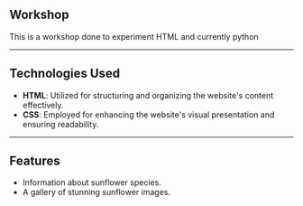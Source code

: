 ## Workshop
This is a workshop done to experiment HTML and currently python

-----

## Technologies Used
- **HTML**: Utilized for structuring and organizing the website's content effectively.
- **CSS**: Employed for enhancing the website's visual presentation and ensuring readability.

----

## Features
- Information about sunflower species.
- A gallery of stunning sunflower images.
